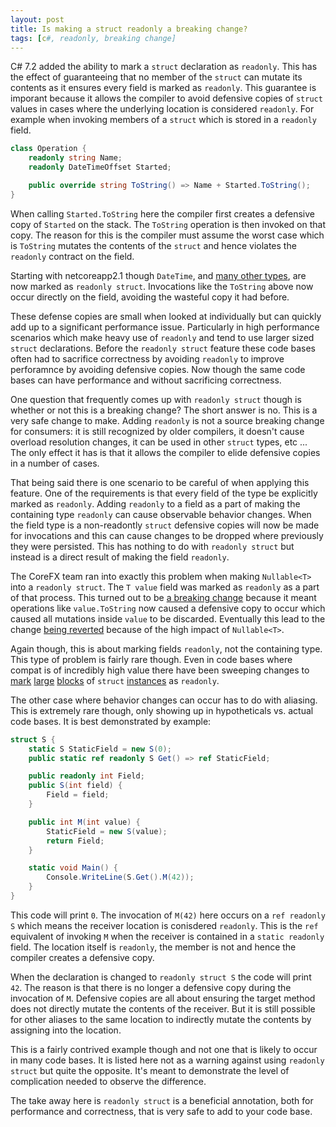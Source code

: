 ```yaml
---
layout: post
title: Is making a struct readonly a breaking change?
tags: [c#, readonly, breaking change]
---
```


C# 7.2 added the ability to mark a `struct` declaration as `readonly`. This has the effect of guaranteeing that no 
member of the `struct` can mutate its contents as it ensures every field is marked as `readonly`. This guarantee is 
imporant because it allows the compiler to avoid defensive copies of `struct` values in cases where the underlying 
location is considered `readonly`. For example when invoking members of a `struct` which is stored in a 
`readonly` field. 

``` csharp
class Operation { 
    readonly string Name;
    readonly DateTimeOffset Started;

    public override string ToString() => Name + Started.ToString();
}
```

When calling `Started.ToString` here the compiler first creates a defensive copy of `Started` on the stack. The 
`ToString` operation is then invoked on that copy. The reason for this is the compiler must assume the worst case
which is `ToString` mutates the contents of the `struct` and hence violates the `readonly` contract on the field. 

Starting with netcoreapp2.1 though `DateTime`, and [many other types](https://github.com/dotnet/corefx/pull/24997),
are now marked as `readonly struct`. Invocations like the `ToString` above now occur directly on the field, avoiding
the wasteful copy it had before. 

These defense copies are small when looked at individually but can quickly add up to a significant performance issue. 
Particularly in high performance scenarios which make heavy use of `readonly` and tend to use larger sized `struct` 
declarations. Before the `readonly struct` feature these code bases often had to sacrifice correctness by avoiding
`readonly` to improve perforamnce by avoiding defensive copies. Now though the same code bases can have performance 
and without sacrificing correctness.

One question that frequently comes up with `readonly struct` though is whether or not this is a breaking change? The 
short answer is no. This is a very safe change to make. Adding `readonly` is not a source breaking change for 
consumers: it is still recognized by older compilers, it doesn't cause overload resolution changes, it can be used in 
other `struct` types, etc ... The only effect it has is that it allows the compiler to elide defensive copies in a
number of cases.

That being said there is one scenario to be careful of when applying this feature. One of the requirements is that every 
field of the type be explicitly marked as `readonly`. Adding `readonly` to a field as a part of making the containing
type `readonly` can cause observable behavior changes. When the field type is a non-readontly `struct` defensive copies 
will now be made for invocations and this can cause changes to be dropped where previously they were persisted. This 
has nothing to do with `readonly struct` but instead is a direct result of making the field `readonly`.

The CoreFX team ran into exactly this problem when making `Nullable<T>` into a `readonly struct`. The `T value` field 
was marked as `readonly` as a part of that process. This turned out to be 
[a breaking change](https://github.com/dotnet/corefx/pull/24997#issuecomment-346523578) because it meant operations 
like `value.ToString` now caused a defensive copy to occur which caused all mutations inside `value` to be discarded.
Eventually this lead to the change [being reverted](https://github.com/dotnet/coreclr/pull/15198) because of the high
impact of `Nullable<T>`. 

Again though, this is about marking fields `readonly`, not the containing type. This type of problem is fairly rare
though. Even in code bases where compat is of incredibly high value there have been sweeping changes to 
[mark](https://github.com/dotnet/roslyn/pull/34478) [large](https://github.com/dotnet/corefx/pull/24997)
[blocks](https://github.com/dotnet/coreclr/pull/14789) of `struct` 
[instances](https://github.com/dotnet/corert/pull/4855) as `readonly`. 

The other case where behavior changes can occur has to do with aliasing. This is extremely rare though, only showing 
up in hypotheticals vs. actual code bases. It is best demonstrated by example:

``` csharp
struct S { 
    static S StaticField = new S(0);
    public static ref readonly S Get() => ref StaticField;

    public readonly int Field;
    public S(int field) {
        Field = field;
    }

    public int M(int value) {
        StaticField = new S(value);
        return Field;
    }

    static void Main() {
        Console.WriteLine(S.Get().M(42));
    }
}
```

This code will print `0`. The invocation of `M(42)` here occurs on a `ref readonly S` which means the receiver location
is conisdered `readonly`. This is the `ref` equivalent of invoking `M` when the receiver is contained in a 
`static readonly` field. The location itself is `readonly`, the member is not and hence the compiler creates a 
defensive copy. 

When the declaration is changed to `readonly struct S` the code will print `42`. The reason is that there is no longer
a defensive copy during the invocation of `M`. Defensive copies are all about ensuring the target method does not 
directly mutate the contents of the receiver. But it is still possible for other aliases to the same location to 
indirectly mutate the contents by assigning into the location.

This is a fairly contrived example though and not one that is likely to occur in many code bases. It is listed here 
not as a warning against using `readonly struct` but quite the opposite. It's meant to demonstrate the level of 
complication needed to observe the difference.

The take away here is `readonly struct` is a beneficial annotation, both for performance and correctness, that is 
very safe to add to your code base.